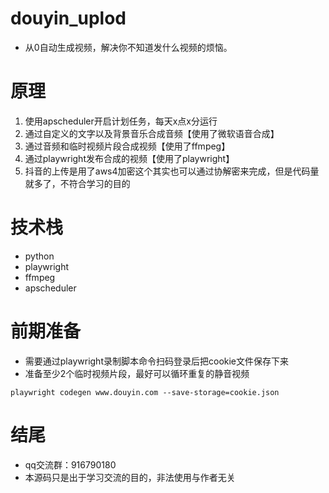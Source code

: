# douyin_uplod
- 从0自动生成视频，解决你不知道发什么视频的烦恼。

# 原理
1. 使用apscheduler开启计划任务，每天x点x分运行
2. 通过自定义的文字以及背景音乐合成音频【使用了微软语音合成】
3. 通过音频和临时视频片段合成视频【使用了ffmpeg】
4. 通过playwright发布合成的视频【使用了playwright】
5. 抖音的上传是用了aws4加密这个其实也可以通过协解密来完成，但是代码量就多了，不符合学习的目的

# 技术栈
- python
- playwright
- ffmpeg
- apscheduler

# 前期准备
- 需要通过playwright录制脚本命令扫码登录后把cookie文件保存下来
- 准备至少2个临时视频片段，最好可以循环重复的静音视频
```
playwright codegen www.douyin.com --save-storage=cookie.json
```
# 结尾
- qq交流群：916790180
- 本源码只是出于学习交流的目的，非法使用与作者无关

